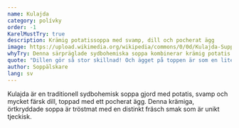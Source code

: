 ```yaml
---
name: Kulajda
category: polívky
order: -1
KarelMustTry: true
description: Krämig potatissoppa med svamp, dill och pocherat ägg
image: https://upload.wikimedia.org/wikipedia/commons/0/0d/Kulajda-Suppe.JPG
whyTry: Denna särpräglade sydbohemiska soppa kombinerar krämig potatis med svamp, dill och ett pocherat ägg som flyter på toppen. Dillen ger den en unik fräsch smak som skiljer den från andra tjeckiska soppor.
quote: "Dillen gör så stor skillnad! Och ägget på toppen är som en liten överraskning."
author: Soppälskare
lang: sv
---
```


Kulajda är en traditionell sydbohemisk soppa gjord med potatis, svamp och mycket färsk dill, toppad med ett pocherat ägg. Denna krämiga, örtkryddade soppa är tröstmat med en distinkt fräsch smak som är unikt tjeckisk.